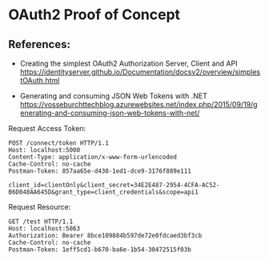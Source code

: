 # OAuth2 Proof of Concept

## References:
* Creating the simplest OAuth2 Authorization Server, Client and API
https://identityserver.github.io/Documentation/docsv2/overview/simplestOAuth.html

* Generating and consuming JSON Web Tokens with .NET
https://vosseburchttechblog.azurewebsites.net/index.php/2015/09/19/generating-and-consuming-json-web-tokens-with-net/


Request Access Token:
```
POST /connect/token HTTP/1.1
Host: localhost:5000
Content-Type: application/x-www-form-urlencoded
Cache-Control: no-cache
Postman-Token: 857aa65e-d430-1ed1-dce9-3176f889e111

client_id=clientOnly&client_secret=34E2E487-2954-4CFA-AC52-B6D048AA645D&grant_type=client_credentials&scope=api1
```

Request Resource:
```
GET /test HTTP/1.1
Host: localhost:5863
Authorization: Bearer 8bce109884b597de72e0fdcaed3bf3cb
Cache-Control: no-cache
Postman-Token: 1eff5cd1-b670-ba6e-1b54-30472515f03b
```
